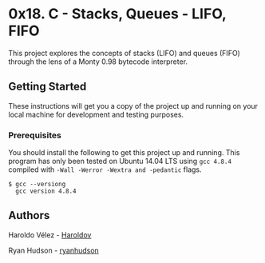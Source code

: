 # 0x18. C - Stacks, Queues - LIFO, FIFO

This project explores the concepts of stacks (LIFO) and queues (FIFO) through the lens of a Monty 0.98 bytecode interpreter.

## Getting Started

These instructions will get you a copy of the project up and running on your local machine for development and testing purposes.

### Prerequisites

You should install the following to get this project up and running. This program has only been tested on Ubuntu 14.04 LTS using `gcc 4.8.4` compiled with `-Wall -Werror -Wextra and -pedantic` flags.

```
$ gcc --versiong
  gcc version 4.8.4
```


## Authors

Haroldo Vélez - [Haroldov](https://github.com/Haroldov)

Ryan Hudson - [ryanhudson](https://github.com/ryanhudson)
